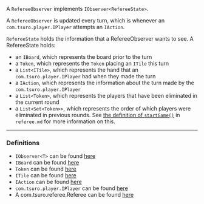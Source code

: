 
A `RefereeObserver` implements `IObserver<RefereeState>`.

A `RefereeObserver` is updated every turn, which is whenever an `com.tsuro.player.IPlayer` attempts an `IAction`.

`RefereeState` holds the information that a RefereeObserver wants to see.
A RefereeState holds:

  - an `IBoard`, which represents the board prior to the turn
  - a `Token`, which represents the `Token` placing an `ITile` this turn
  - a `List<ITile>`, which represents the hand that an `com.tsuro.player.IPlayer` had when they made the turn
  - a `IAction`, which represents the information about the turn made by the `com.tsuro.player.IPlayer`
  - a `List<Token>`, which represents the players that have been eliminated in the current round
  - a `List<Set<Token>>`, which represents the order of which players were eliminated in previous rounds. See [the definition of `startGame()`](referee.md) in `referee.md` for more information on this. 
  
---

### Definitions

- `IObserver<T>` can be found [here](../Common/src/com/tsuro/observer/IObserver.java)
- `IBoard` can be found [here](../Common/src/com/tsuro/board/IBoard.java)
- `Token` can be found [here](../Common/src/com/tsuro/board/Token.java)
- `ITile` can be found [here](../Common/src/com/tsuro/tile/ITile.java)
- `IAction` can be found [here](../Common/src/com/tsuro/action/IAction.java)
- `com.tsuro.player.IPlayer` can be found [here](../Common/src/com.tsuro.player.IPlayer.java)
- A com.tsuro.referee.Referee can be found [here](../Admin/Referee.java)